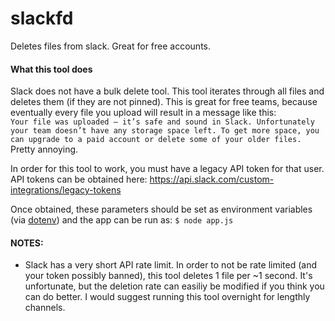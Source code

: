 # slackfd
Deletes files from slack. Great for free accounts.

#### What this tool does
Slack does not have a bulk delete tool. This tool iterates through all files and deletes them (if they are not pinned).
This is great for free teams, because eventually every file you upload will result in a message like this:  
`Your file was uploaded — it’s safe and sound in Slack. Unfortunately your team doesn’t have any storage space left. To get more space, you can upgrade to a paid account or delete some of your older files.`  
Pretty annoying.

In order for this tool to work, you must have a legacy API token for that user. API tokens can be obtained here: https://api.slack.com/custom-integrations/legacy-tokens

Once obtained, these parameters should be set as environment variables (via [dotenv](https://github.com/motdotla/dotenv)) and the app can be run as:
`$ node app.js`

#### NOTES:
* Slack has a very short API rate limit. In order to not be rate limited (and your token possibly banned), this tool deletes 1 file per ~1 second. It's unfortunate, but the deletion rate can easiliy be modified if you think you can do better. I would suggest running this tool overnight for lengthly channels.
